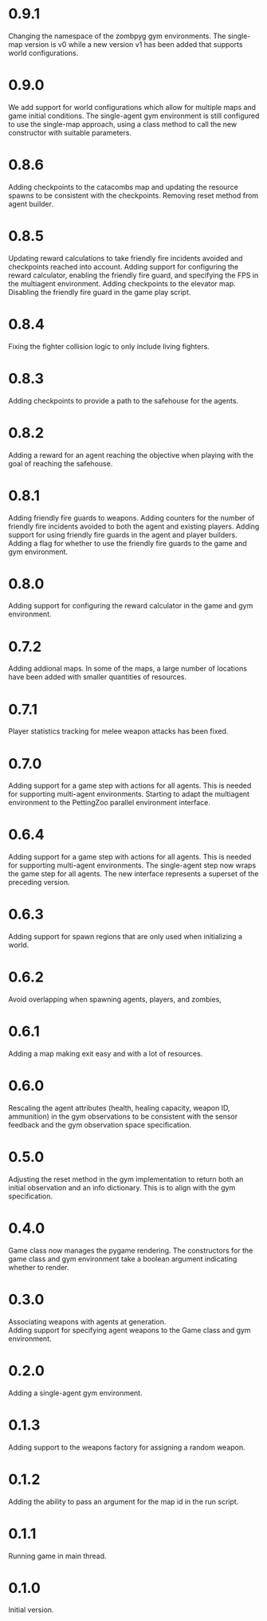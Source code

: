 # 0.9.1

Changing the namespace of the zombpyg gym environments.  The single-map version is v0 while a new version v1 has been added that supports world configurations.

# 0.9.0

We add support for world configurations which allow for multiple maps and game initial conditions.
The single-agent gym environment is still configured to use the single-map approach, using a class method
to call the new constructor with suitable parameters.

# 0.8.6

Adding checkpoints to the catacombs map and updating the resource spawns to be consistent with the checkpoints.
Removing reset method from agent builder.

# 0.8.5

Updating reward calculations to take friendly fire incidents avoided and checkpoints reached into account.
Adding support for configuring the reward calculator, enabling the friendly fire guard, and specifying the FPS
in the multiagent environment.
Adding checkpoints to the elevator map.
Disabling the friendly fire guard in the game play script.

# 0.8.4

Fixing the fighter collision logic to only include living fighters.

# 0.8.3

Adding checkpoints to provide a path to the safehouse for the agents.

# 0.8.2

Adding a reward for an agent reaching the objective when playing with the goal of reaching the safehouse.

# 0.8.1

Adding friendly fire guards to weapons.
Adding counters for the number of friendly fire incidents avoided to both the agent and existing players.
Adding support for using friendly fire guards in the agent and player builders.
Adding a flag for whether to use the friendly fire guards to the game and gym environment.

# 0.8.0

Adding support for configuring the reward calculator in the game and gym environment.

# 0.7.2

Adding addional maps.  In some of the maps, a large number of locations have been added with smaller quantities of resources.

# 0.7.1

Player statistics tracking for melee weapon attacks has been fixed.

# 0.7.0

Adding support for a game step with actions for all agents.  This is needed for supporting multi-agent environments.
Starting to adapt the multiagent environment to the PettingZoo parallel environment interface.

# 0.6.4

Adding support for a game step with actions for all agents. This is needed for supporting multi-agent environments.
The single-agent step now wraps the game step for all agents. The new interface represents a superset of the preceding version.

# 0.6.3

Adding support for spawn regions that are only used when initializing a world.

# 0.6.2

Avoid overlapping when spawning agents, players, and zombies, 

# 0.6.1

Adding a map making exit easy and with a lot of resources.

# 0.6.0

Rescaling the agent attributes (health, healing capacity, weapon ID, ammunition) in the gym observations to be
consistent with the sensor feedback and the gym observation space specification.

# 0.5.0

Adjusting the reset method in the gym implementation to return both an initial observation and an info dictionary.
This is to align with the gym specification.

# 0.4.0

Game class now manages the pygame rendering. The constructors for the game class and gym environment take a boolean argument indicating whether to render.

# 0.3.0

Associating weapons with agents at generation.  
Adding support for specifying agent weapons to the Game class and gym environment.

# 0.2.0

Adding a single-agent gym environment.

# 0.1.3

Adding support to the weapons factory for assigning a random weapon.

# 0.1.2

Adding the ability to pass an argument for the map id in the run script.

# 0.1.1

Running game in main thread.

# 0.1.0

Initial version.

